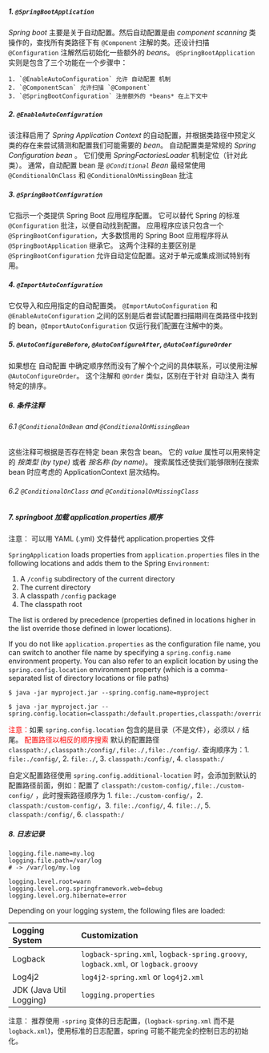 ##### 1. `@SpringBootApplication`

*Spring boot* 主要是关于自动配置。然后自动配置是由 *component scanning* 类操作的，查找所有类路径下有 `@Component` 注解的类。还设计扫描 `@Configuration` 注解然后初始化一些额外的 *beans*。
`@SpringBootApplication` 实则是包含了三个功能在一个步骤中：

	1. `@EnableAutoConfiguration` 允许 自动配置 机制
 	2. `@ComponentScan` 允许扫描 `@Component`
 	3. `@SpringBootConfiguration` 注册额外的 *beans* 在上下文中

##### 2. `@EnableAutoConfiguration`

该注释启用了 *Spring Application Context* 的自动配置，并根据类路径中预定义类的存在来尝试猜测和配置我们可能需要的 *bean*。
自动配置类是常规的 *Spring Configuration bean* 。
它们使用 *SpringFactoriesLoader* 机制定位（针对此类）。
通常，自动配置 bean 是 *`@Conditional` Bean*
最经常使用 `@ConditionalOnClass` 和 `@ConditionalOnMissingBean` 批注

##### 3. `@SpringBootConfiguration`

它指示一个类提供 Spring Boot 应用程序配置。
它可以替代 Spring 的标准 `@Configuration` 批注，以便自动找到配置。
应用程序应该只包含一个 `@SpringBootConfiguration`，大多数惯用的 Spring Boot 应用程序将从 `@SpringBootApplication` 继承它。
这两个注释的主要区别是 `@SpringBootConfiguration` 允许自动定位配置。这对于单元或集成测试特别有用。

##### 4. `@ImportAutoConfiguration`

它仅导入和应用指定的自动配置类。
`@ImportAutoConfiguration` 和 `@EnableAutoConfiguration` 之间的区别是后者尝试配置扫描期间在类路径中找到的 bean，`@ImportAutoConfiguration` 仅运行我们配置在注解中的类。

#####   5. `@AutoConfigureBefore`, `@AutoConfigureAfter`, `@AutoConfigureOrder`

如果想在 自动配置 中确定顺序然而没有了解个个之间的具体联系，可以使用注解 `@AutoConfigureOrder`。
这个注解和 `@Order` 类似，区别在于针对 自动注入 类有特定的排序。

##### 6. 条件注释

###### 6.1 `@ConditionalOnBean` and `@ConditionalOnMissingBean`

这些注释可根据是否存在特定 bean 来包含 bean。
它的 *value* 属性可以用来特定的 *按类型 (by type)* 或者 *按名称 (by name)*。
搜索属性还使我们能够限制在搜索 bean 时应考虑的 ApplicationContext 层次结构。

###### 6.2 `@ConditionalOnClass` and `@ConditionalOnMissingClass`

##### 7. springboot 加载 application.properties 顺序

注意： 可以用 YAML (.yml) 文件替代 application.properties 文件

`SpringApplication` loads properties from `application.properties` files in the following locations and adds them to the Spring `Environment`:

1. A `/config` subdirectory of the current directory
2. The current directory
3. A classpath `/config` package
4. The classpath root

The list is ordered by precedence (properties defined in locations higher in the list override those defined in lower locations).

If you do not like `application.properties` as the configuration file name, you can switch to another file name by specifying a `spring.config.name` environment property. You can also refer to an explicit location by using the `spring.config.location` environment property (which is a comma-separated list of directory locations or file paths)

```
$ java -jar myproject.jar --spring.config.name=myproject

$ java -jar myproject.jar --spring.config.location=classpath:/default.properties,classpath:/override.properties
```

<font color="red">注意：</font>如果  `spring.config.location`  包含的是目录（不是文件），必须以 `/` 结尾。
<font color="red">配置路径以相反的顺序搜索</font>
默认的配置路径 `classpath:/,classpath:/config/,file:./,file:./config/`. 
查询顺序为：1. `file:./config/`, 2. `file:./`, 3. `classpath:/config/`, 4. `classpath:/`

自定义配置路径使用 `spring.config.additional-location`  时，会添加到默认的配置路径前面，例如：配置了  `classpath:/custom-config/,file:./custom-config/` ，此时搜索路径顺序为 1. `file:./custom-config/`，2. `classpath:/custom-config/`，3. `file:./config/`, 4. `file:./`, 5. `classpath:/config/`, 6. `classpath:/`

##### 8. 日志记录

```properties
logging.file.name=my.log
logging.file.path=/var/log
# -> /var/log/my.log

logging.level.root=warn
logging.level.org.springframework.web=debug
logging.level.org.hibernate=error
```

Depending on your logging system, the following files are loaded:

| Logging System          | Customization                                                |
| :---------------------- | :----------------------------------------------------------- |
| Logback                 | `logback-spring.xml`, `logback-spring.groovy`, `logback.xml`, or `logback.groovy` |
| Log4j2                  | `log4j2-spring.xml` or `log4j2.xml`                          |
| JDK (Java Util Logging) | `logging.properties`                                         |

注意： 推荐使用 `-spring` 变体的日志配置，(`logback-spring.xml` 而不是 `logback.xml`)，使用标准的日志配置，spring 可能不能完全的控制日志的初始化。